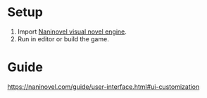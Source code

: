 # Setup

1. Import [Naninovel visual novel engine](https://u3d.as/1pg9).
2. Run in editor or build the game.

# Guide

https://naninovel.com/guide/user-interface.html#ui-customization
